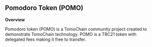 ## Pomodoro Token (POMO)
**Overview**

Pomodoro token (POMO) is a TomoChain community project created to demonstrate TomoChain technology. POMO is a TRC21 token with delegated fees making it free to transfer.

